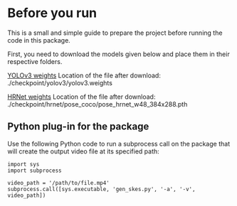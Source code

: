 # Before you run

This is a small and simple guide to prepare the project before running the code in this package. 

First, you need to download the models given below and place them in their respective folders. 

[YOLOv3 weights]()
Location of the file after download: ./checkpoint/yolov3/yolov3.weights

[HRNet weights]()
Location of the file after download: ./checkpoint/hrnet/pose_coco/pose_hrnet_w48_384x288.pth

## Python plug-in for the package

Use the following Python code to run a subprocess call on the package that will create the output video file at its specified path: 

```
import sys
import subprocess

video_path = '/path/to/file.mp4'
subprocess.call([sys.executable, 'gen_skes.py', '-a', '-v', video_path])
```